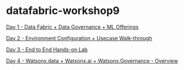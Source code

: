 # datafabric-workshop9
[Day 1 - Data Fabric + Data Governance + ML Offerings](https://github.com/cloud-native-toolkit/datafabric-workshop/tree/main/Content/DAY%201)

[Day 2 - Environment Configuration + Usecase Walk-through](https://github.com/cloud-native-toolkit/datafabric-workshop/tree/main/Content/DAY%202)

[Day 3 - End to End Hands-on Lab](https://github.com/cloud-native-toolkit/datafabric-workshop/tree/main/Content/DAY%203)

[Day 4 - Watsonx.data + Watsonx.ai + Watsonx.Governance - Overview](https://github.com/cloud-native-toolkit/datafabric-workshop/tree/main/Content/DAY%204)

